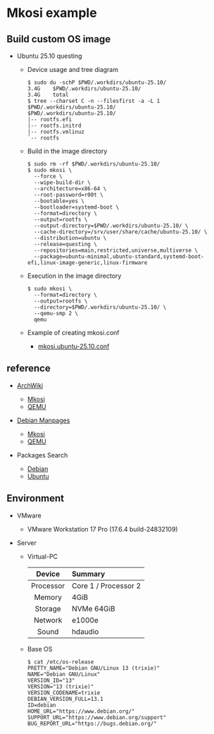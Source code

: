 # **Mkosi example**

## **Build custom OS image**

* Ubuntu 25.10 questing

  * Device usage and tree diagram

    ``` bash:
    $ sudo du -schP $PWD/.workdirs/ubuntu-25.10/
    3.4G    $PWD/.workdirs/ubuntu-25.10/
    3.4G    total
    $ tree --charset C -n --filesfirst -a -L 1 $PWD/.workdirs/ubuntu-25.10/
    $PWD/.workdirs/ubuntu-25.10/
    |-- rootfs.efi
    |-- rootfs.initrd
    |-- rootfs.vmlinuz
    `-- rootfs
    ```

  * Build in the image directory

    ``` bash:
    $ sudo rm -rf $PWD/.workdirs/ubuntu-25.10/
    $ sudo mkosi \
      --force \
      --wipe-build-dir \
      --architecture=x86-64 \
      --root-password=r00t \
      --bootable=yes \
      --bootloader=systemd-boot \
      --format=directory \
      --output=rootfs \
      --output-directory=$PWD/.workdirs/ubuntu-25.10/ \
      --cache-directory=/srv/user/share/cache/ubuntu-25.10/ \
      --distribution=ubuntu \
      --release=questing \
      --repositories=main,restricted,universe,multiverse \
      --package=ubuntu-minimal,ubuntu-standard,systemd-boot-efi,linux-image-generic,linux-firmware
    ```

  * Execution in the image directory

    ``` bash:
    $ sudo mkosi \
      --format=directory \
      --output=rootfs \
      --directory=$PWD/.workdirs/ubuntu-25.10/ \
      --qemu-smp 2 \
      qemu
    ```

  * Example of creating mkosi.conf

    * [mkosi.ubuntu-25.10.conf](./mkosi.ubuntu-25.10.conf)

## **reference**

* [ArchWiki](https://wiki.archlinux.jp)

  * [Mkosi](https://wiki.archlinux.org/title/Mkosi)
  * [QEMU](https://wiki.archlinux.jp/index.php/QEMU)

* [Debian Manpages](https://manpages.debian.org)

  * [Mkosi](https://manpages.debian.org/trixie/mkosi/mkosi.1.en.html)
  * [QEMU](https://manpages.debian.org/trixie/qemu-system-x86/qemu-system-amd64.1.en.html)

* Packages Search

  * [Debian](https://packages.debian.org/ja/)
  * [Ubuntu](https://packages.ubuntu.com)

## **Environment**

* VMware

  * VMware Workstation 17 Pro (17.6.4 build-24832109)

* Server

  * Virtual-PC

    |    Device   |        Summary        |
    | :---------: | :-------------------- |
    | Processor   | Core 1 / Processor 2  |
    | Memory      | 4GiB                  |
    | Storage     | NVMe 64GiB            |
    | Network     | e1000e                |
    | Sound       | hdaudio               |

  * Base OS

    ``` bash:
    $ cat /etc/os-release
    PRETTY_NAME="Debian GNU/Linux 13 (trixie)"
    NAME="Debian GNU/Linux"
    VERSION_ID="13"
    VERSION="13 (trixie)"
    VERSION_CODENAME=trixie
    DEBIAN_VERSION_FULL=13.1
    ID=debian
    HOME_URL="https://www.debian.org/"
    SUPPORT_URL="https://www.debian.org/support"
    BUG_REPORT_URL="https://bugs.debian.org/"
    ```
